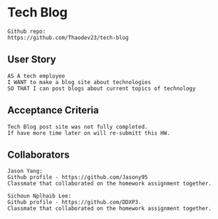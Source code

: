# Tech Blog
```
Github repo:
https://github.com/Thaodev23/tech-blog
```

## User Story
```
AS A tech employee
I WANT to make a blog site about technologies
SO THAT I can post blogs about current topics of technology
```

## Acceptance Criteria
```
Tech Blog post site was not fully completed.
If have more time later on will re-submitt this HW.
```

## Collaborators

```
Jason Yang:
Github profile - https://github.com/Jasony95
Classmate that collaborated on the homework assignment together.
 ```

```
Sichoun Nplhaib Lee:
Github profile - https://github.com/DDXP3.
Classmate that collaborated on the homework assignment together.
```